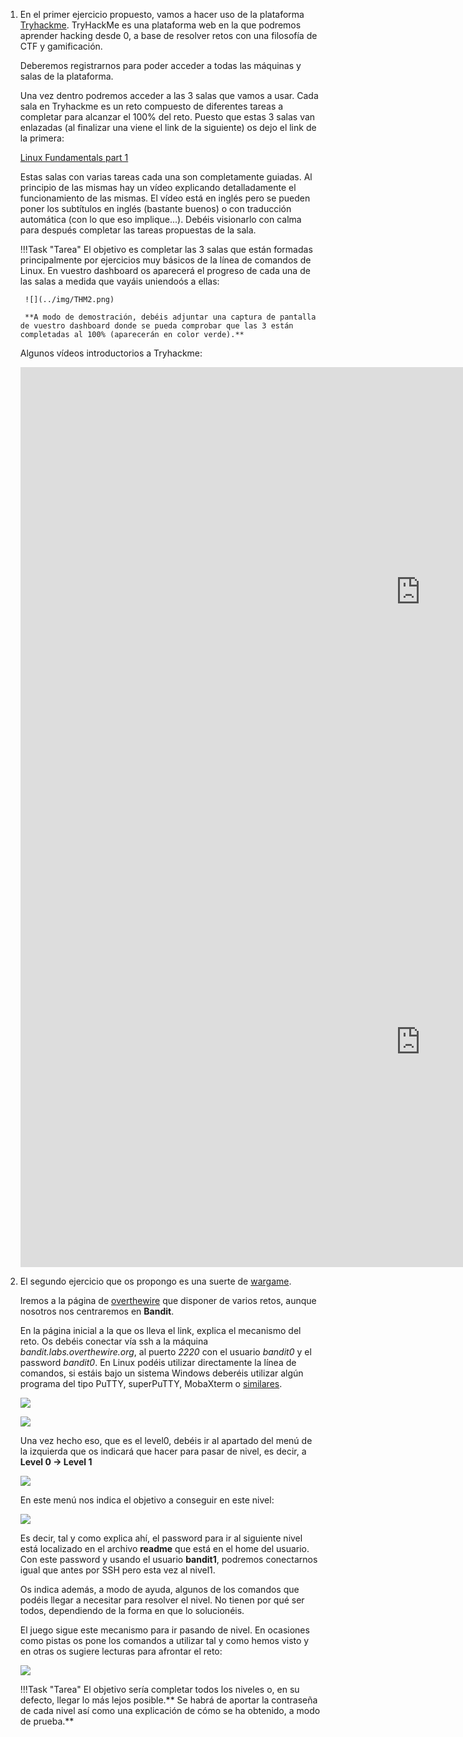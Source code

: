 1. En el primer ejercicio propuesto, vamos a hacer uso de la plataforma [Tryhackme](https://tryhackme.com/). TryHackMe es una plataforma web en la que podremos aprender hacking desde 0, a base de resolver retos con una filosofía de CTF y gamificación.

    Deberemos registrarnos para poder acceder a todas las máquinas y salas de la plataforma.

    Una vez dentro podremos acceder a las 3 salas que vamos a usar. Cada sala en Tryhackme es un reto compuesto de diferentes tareas a completar para alcanzar el 100% del reto. Puesto que estas 3 salas van enlazadas (al finalizar una viene el link de la siguiente) os dejo el link de la primera:

    [Linux Fundamentals part 1](https://tryhackme.com/room/linuxfundamentalspart1)

    Estas salas con varias tareas cada una son completamente guiadas. Al principio de las mismas hay un vídeo explicando detalladamente el funcionamiento de las mismas. El vídeo está en inglés pero se pueden poner los subtítulos en inglés (bastante buenos) o con traducción automática (con lo que eso implique...). Debéis visionarlo con calma para después completar las tareas propuestas de la sala.

    
    !!!Task "Tarea"
        El objetivo es completar las 3 salas que están formadas principalmente por ejercicios muy básicos de la línea de comandos de Linux. En vuestro dashboard os aparecerá el progreso de cada una de las salas a medida que vayáis uniendoós a ellas:

        ![](../img/THM2.png)

        **A modo de demostración, debéis adjuntar una captura de pantalla de vuestro dashboard donde se pueda comprobar que las 3 están completadas al 100% (aparecerán en color verde).**

    Algunos vídeos introductorios a Tryhackme:

    <div class="video-wrapper">
    <iframe width="1280" height="720" src="https://www.youtube.com/embed/ROO2pDPgja4" frameborder="0" allowfullscreen></iframe>    
    </div>

    <div class="video-wrapper">
    <iframe width="1280" height="720" src="https://www.youtube.com/embed/zGD78RNsp_w" frameborder="0" allowfullscreen></iframe>
    </div>

2. El segundo ejercicio que os propongo es una suerte de [wargame](https://es.wikipedia.org/wiki/Wargame_(hacking)).
    
    Iremos a la página de [overthewire](https://overthewire.org/wargames/bandit/) que disponer de varios retos, aunque nosotros nos centraremos en **Bandit**.

    En la página inicial a la que os lleva el link, explica el mecanismo del reto. Os debéis conectar vía ssh a la máquina *bandit.labs.overthewire.org*, al puerto *2220* con el usuario *bandit0* y el password *bandit0*. En Linux podéis utilizar directamente la línea de comandos, si estáis bajo un sistema Windows deberéis utilizar algún programa del tipo PuTTY, superPuTTY, MobaXterm o [similares](https://www.netadmintools.com/best-putty-alternatives).

    ![](../img/bandit1.png)

    ![](../img/bandit2.png)

    Una vez hecho eso, que es el level0, debéis ir al apartado del menú de la izquierda que os indicará que hacer para pasar de nivel, es decir, a **Level 0 -> Level 1**

    ![](../img/bandit0.png)

    En este menú nos indica el objetivo a conseguir en este nivel:

    ![](../img/bandit3.png)

    Es decir, tal y como explica ahí, el password para ir al siguiente nivel está localizado en el archivo **readme** que está en el home del usuario. Con este password y usando el usuario **bandit1**, podremos conectarnos igual que antes por SSH pero esta vez al nivel1.

    Os indica además, a modo de ayuda, algunos de los comandos que podéis llegar a necesitar para resolver el nivel. No tienen por qué ser todos, dependiendo de la forma en que lo solucionéis.

    El juego sigue este mecanismo para ir pasando de nivel. En ocasiones como pistas os pone los comandos a utilizar tal y como hemos visto y en otras os sugiere lecturas para afrontar el reto:

    ![](../img/bandit4.png)

    !!!Task "Tarea" 
        El objetivo sería completar todos los niveles o, en su defecto, llegar lo más lejos posible.** Se habrá de aportar la contraseña de cada nivel así como una explicación de cómo se ha obtenido, a modo de prueba.**









